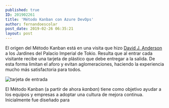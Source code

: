 ```yaml
---
published: true
ID: 201902261
title: 'Método Kanban con Azure DevOps'
author: fernandoescolar
post_date: 2019-02-26 06:35:21
layout: post
---
```


El origen del Método Kanban está en una visita que hizo [David J. Anderson](https://edu.leankanban.com/users/david-anderson) a los Jardines del Palacio Imperial de Tokio. Resulta que al entrar cada visitante recibe una tarjeta de plástico que debe entregar a la salida. De esta forma limitan el aforo y evitan aglomeraciones, haciendo la experiencia mucho más satisfactoria para todos.<!--break-->

![tarjeta de entrada]({{site.baseurl}}/public/uploads/2019/02/kanban-tickets.jpg)

El Método Kanban (a partir de ahora _kanban_) tiene como objetivo ayudar a los equipos y empresas a adoptar una cultura de mejora continua. Inicialmente fue diseñado para 